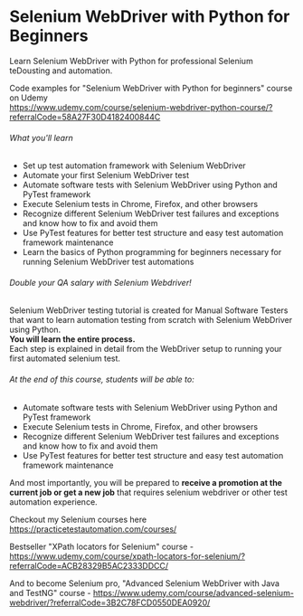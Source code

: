 # Selenium WebDriver with Python for Beginners
Learn Selenium WebDriver with Python for professional Selenium teDousting and automation.

Code examples for "Selenium WebDriver with Python for beginners" course on Udemy  
https://www.udemy.com/course/selenium-webdriver-python-course/?referralCode=58A27F30D4182400844C

###### What you'll learn  
 - Set up test automation framework with Selenium WebDriver
 - Automate your first Selenium WebDriver test
 - Automate software tests with Selenium WebDriver using Python and PyTest framework
 - Execute Selenium tests in Chrome, Firefox, and other browsers
 - Recognize different Selenium WebDriver test failures and exceptions and know how to fix and avoid them
 - Use PyTest features for better test structure and easy test automation framework maintenance
 - Learn the basics of Python programming for beginners necessary for running Selenium WebDriver test automations
 
###### Double your QA salary with Selenium Webdriver!  
Selenium WebDriver testing tutorial is created for Manual Software Testers that want to learn automation testing from scratch with Selenium WebDriver using Python.  
**You will learn the entire process.**    
Each step is explained in detail from the WebDriver setup to running your first automated selenium test.  

###### At the end of this course, students will be able to:   
 - Automate software tests with Selenium WebDriver using Python and PyTest framework   
 - Execute Selenium tests in Chrome, Firefox, and other browsers   
 - Recognize different Selenium WebDriver test failures and exceptions and know how to fix and avoid them   
 - Use PyTest features for better test structure and easy test automation framework maintenance   

And most importantly, you will be prepared to **receive a promotion at the current job or get a new job** that requires selenium webdriver or other test automation experience.

Checkout my Selenium courses here https://practicetestautomation.com/courses/

Bestseller "XPath locators for Selenium" course - https://www.udemy.com/course/xpath-locators-for-selenium/?referralCode=ACB28329B5AC2333DDCC/

And to become Selenium pro, "Advanced Selenium WebDriver with Java and TestNG" course - https://www.udemy.com/course/advanced-selenium-webdriver/?referralCode=3B2C78FCD0550DEA0920/
